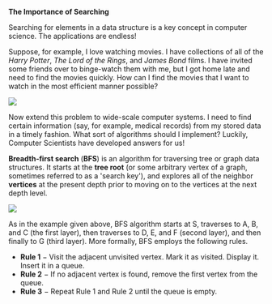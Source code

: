 <!--title={Breadth First Search}-->

<!--concepts={Depth First Search}-->

<!--badges={Algorithmns:15}-->

**The Importance of Searching**

Searching for elements in a data structure is a key concept in computer science. The applications are endless! 

Suppose, for example, I love watching movies. I have collections of all of the *Harry Potter*, *The Lord of the Rings*, and *James Bond* films. I have invited some friends over to binge-watch them with me, but I got home late and need to find the movies quickly. How can I find the movies that I want to watch in the most efficient manner possible?

![](https://images.pexels.com/photos/1005012/pexels-photo-1005012.jpeg?cs=srgb&dl=harry-potter-book-and-black-headphones-with-trinket-1005012.jpg&fm=jpg)   

Now extend this problem to wide-scale computer systems. I need to find certain information (say, for example, medical records) from my stored data in a timely fashion. What sort of algorithms should I implement? Luckily, Computer Scientists have developed answers for us!

**Breadth-first search** (**BFS**) is an algorithm for traversing tree or graph data structures. It starts at the **tree root** (or some arbitrary vertex of a graph, sometimes referred to as a 'search key'), and explores all of the neighbor **vertices** at the present depth prior to moving on to the vertices at the next depth level.

![](https://i.imgur.com/Skjqcqm.jpg)

As in the example given above, BFS algorithm starts at S, traverses to A, B, and C (the first layer), then traverses to D, E, and F (second layer), and then finally to G (third layer). More formally, BFS employs the following rules.

- **Rule 1** − Visit the adjacent unvisited vertex. Mark it as visited. Display it. Insert it in a queue.
- **Rule 2** − If no adjacent vertex is found, remove the first vertex from the queue.
- **Rule 3** − Repeat Rule 1 and Rule 2 until the queue is empty.




